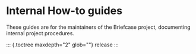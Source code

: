 # Internal How-to guides

These guides are for the maintainers of the Briefcase project,
documenting internal project procedures.

::: {.toctree maxdepth="2" glob=""}
release
:::
